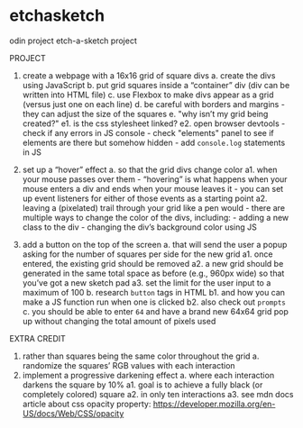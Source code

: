 # etchasketch
odin project etch-a-sketch project

PROJECT
1. create a webpage with a 16x16 grid of square divs
    a. create the divs using JavaScript
    b. put grid squares inside a “container” div (div can be written into HTML file)
    c. use Flexbox to make divs appear as a grid (versus just one on each line)
    d. be careful with borders and margins - they can adjust the size of the squares
    e. "why isn’t my grid being created?"
        e1. is the css stylesheet linked?
        e2. open browser devtools
            - check if any errors in JS console
            - check "elements" panel to see if elements are there but somehow hidden
            - add `console.log` statements in JS

2. set up a “hover” effect 
    a. so that the grid divs change color 
        a1. when your mouse passes over them
            - “hovering” is what happens when your mouse enters a div and ends when your mouse leaves it - you can set up event listeners for either of those events as a starting point
        a2. leaving a (pixelated) trail through your grid like a pen would
            - there are multiple ways to change the color of the divs, including: 
                - adding a new class to the div
                - changing the div’s background color using JS
        
3. add a button on the top of the screen 
    a. that will send the user a popup asking for the number of squares per side for the new grid
        a1. once entered, the existing grid should be removed
        a2. a new grid should be generated in the same total space as before (e.g., 960px wide) so that you’ve got a new sketch pad
        a3. set the limit for the user input to a maximum of 100
    b. research `button` tags in HTML 
        b1. and how you can make a JS function run when one is clicked
        b2. also check out `prompts`
    c. you should be able to enter `64` and have a brand new 64x64 grid pop up without changing the total amount of pixels used

EXTRA CREDIT
1. rather than squares being the same color throughout the grid
    a. randomize the squares’ RGB values with each interaction
2. implement a progressive darkening effect 
    a. where each interaction darkens the square by 10%
        a1. goal is to achieve a fully black (or completely colored) square
        a2. in only ten interactions
        a3. see mdn docs article about css opacity property: https://developer.mozilla.org/en-US/docs/Web/CSS/opacity
